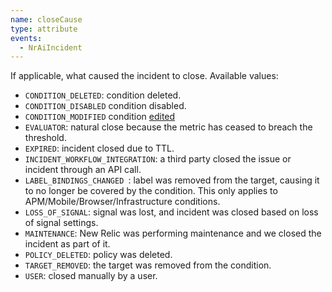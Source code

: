 ```yaml
---
name: closeCause
type: attribute
events:
  - NrAiIncident
---
```


If applicable, what caused the incident to close. Available values:

* `CONDITION_DELETED`: condition deleted.
* `CONDITION_DISABLED` condition disabled.
* `CONDITION_MODIFIED` condition [edited](/docs/alerts-applied-intelligence/new-relic-alerts/alert-conditions/create-nrql-alert-conditions/#evaluation-resets)
* `EVALUATOR`: natural close because the metric has ceased to breach the threshold.
* `EXPIRED`:  incident closed due to TTL.
* `INCIDENT_WORKFLOW_INTEGRATION`: a third party closed the issue or incident through an API call.
* `LABEL_BINDINGS_CHANGED `:  label was removed from the target, causing it to no longer be covered by the condition. This only applies to APM/Mobile/Browser/Infrastructure conditions.
* `LOSS_OF_SIGNAL`: signal was lost, and incident was closed based on loss of signal settings.
* `MAINTENANCE`: New Relic was performing maintenance and we closed the incident as part of it.
* `POLICY_DELETED`: policy was deleted.
* `TARGET_REMOVED`: the target was removed from the condition. 
* `USER`: closed manually by a user.